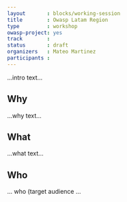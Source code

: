 ```yaml
---
layout       : blocks/working-session
title        : Owasp Latam Region
type         : workshop
owasp-project: yes
track        :
status       : draft
organizers   : Mateo Martinez
participants :
---
```


...intro text...

## Why

...why text...

## What

...what text...

## Who

... who (target audience ...